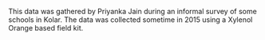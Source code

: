 This data was gathered by Priyanka Jain during an informal survey of some schools in Kolar. The data was collected sometime in 2015 using a Xylenol Orange based field kit.